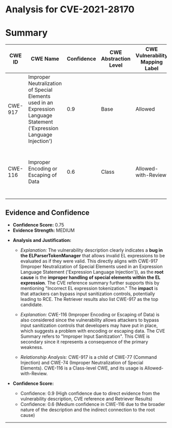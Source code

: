 # Analysis for CVE-2021-28170

# Summary
| CWE ID | CWE Name | Confidence | CWE Abstraction Level | CWE Vulnerability Mapping Label | CWE-Vulnerability Mapping Notes |
|---|---|---|---|---|---|
| CWE-917 | Improper Neutralization of Special Elements used in an Expression Language Statement ('Expression Language Injection') | 0.9 | Base | Allowed | Primary CWE. The vulnerability involves a bug in the ELParserTokenManager that allows invalid EL expressions to be evaluated, aligning with the CWE's description. |
| CWE-116 | Improper Encoding or Escaping of Data | 0.6 | Class | Allowed-with-Review | Secondary CWE. The vulnerability allows attackers to bypass input sanitization controls, which suggests a problem with encoding or escaping data. |

## Evidence and Confidence

*   **Confidence Score:** 0.75
*   **Evidence Strength:** MEDIUM

- **Analysis and Justification:**  
  - *Explanation:* The vulnerability description clearly indicates a **bug in the ELParserTokenManager** that allows invalid EL expressions to be evaluated as if they were valid. This directly aligns with CWE-917 (Improper Neutralization of Special Elements used in an Expression Language Statement ('Expression Language Injection')), as the **root cause** is the **improper handling of special elements within the EL expression**. The CVE reference summary further supports this by mentioning "Incorrect EL expression tokenization." The **impact** is that attackers can bypass input sanitization controls, potentially leading to RCE. The Retriever results also list CWE-917 as the top candidate.
  - *Explanation:* CWE-116 (Improper Encoding or Escaping of Data) is also considered since the vulnerability allows attackers to bypass input sanitization controls that developers may have put in place, which suggests a problem with encoding or escaping data. The CVE Summary refers to "Improper Input Sanitization". This CWE is secondary since it represents a consequence of the primary weakness.

  - *Relationship Analysis:* CWE-917 is a child of CWE-77 (Command Injection) and CWE-74 (Improper Neutralization of Special Elements). CWE-116 is a Class-level CWE, and its usage is Allowed-with-Review.

- **Confidence Score:**  
  - Confidence: 0.9 (High confidence due to direct evidence from the vulnerability description, CVE reference and Retriever Results)
  - Confidence: 0.6 (Medium confidence in CWE-116 due to the broader nature of the description and the indirect connection to the root cause)

---